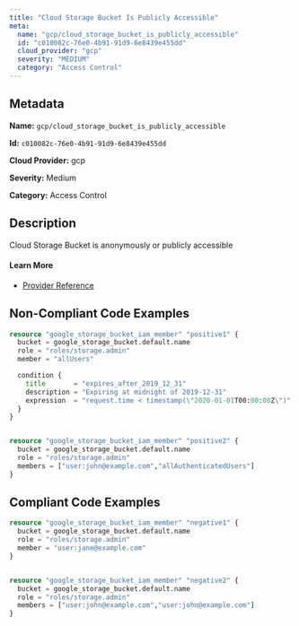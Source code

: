 ```yaml
---
title: "Cloud Storage Bucket Is Publicly Accessible"
meta:
  name: "gcp/cloud_storage_bucket_is_publicly_accessible"
  id: "c010082c-76e0-4b91-91d9-6e8439e455dd"
  cloud_provider: "gcp"
  severity: "MEDIUM"
  category: "Access Control"
---
```


## Metadata
**Name:** `gcp/cloud_storage_bucket_is_publicly_accessible`

**Id:** `c010082c-76e0-4b91-91d9-6e8439e455dd`

**Cloud Provider:** gcp

**Severity:** Medium

**Category:** Access Control

## Description
Cloud Storage Bucket is anonymously or publicly accessible

#### Learn More

 - [Provider Reference](https://registry.terraform.io/providers/hashicorp/google/latest/docs/resources/storage_bucket_iam#member/members)

## Non-Compliant Code Examples
```terraform
resource "google_storage_bucket_iam_member" "positive1" {
  bucket = google_storage_bucket.default.name
  role = "roles/storage.admin"
  member = "allUsers"

  condition {
    title       = "expires_after_2019_12_31"
    description = "Expiring at midnight of 2019-12-31"
    expression  = "request.time < timestamp(\"2020-01-01T00:00:00Z\")"
  }
}


resource "google_storage_bucket_iam_member" "positive2" {
  bucket = google_storage_bucket.default.name
  role = "roles/storage.admin"
  members = ["user:john@example.com","allAuthenticatedUsers"]
}
```

## Compliant Code Examples
```terraform
resource "google_storage_bucket_iam_member" "negative1" {
  bucket = google_storage_bucket.default.name
  role = "roles/storage.admin"
  member = "user:jane@example.com"
}


resource "google_storage_bucket_iam_member" "negative2" {
  bucket = google_storage_bucket.default.name
  role = "roles/storage.admin"
  members = ["user:john@example.com","user:john@example.com"]
}
```